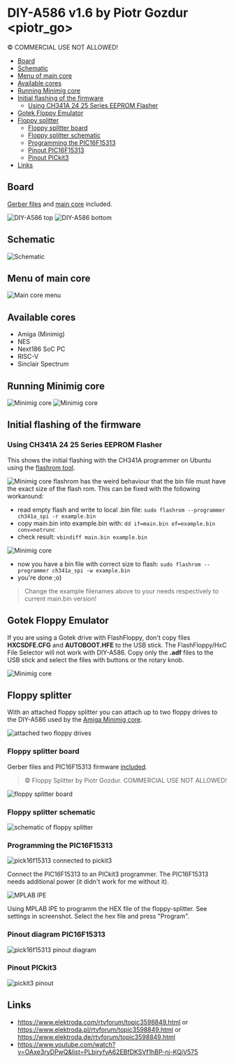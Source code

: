 # DIY-A586 v1.6 by Piotr Gozdur <piotr_go>
© COMMERCIAL USE NOT ALLOWED!

- [Board](#board)
- [Schematic](#schematic)
- [Menu of main core](#menu-of-main-core)
- [Available cores](#available-cores)
- [Running Minimig core](#running-minimig-core)
- [Initial flashing of the firmware](#initial-flashing-of-the-firmware)
  - [Using CH341A 24 25 Series EEPROM Flasher](#using-ch341a-24-25-series-eeprom-flasher)
- [Gotek Floppy Emulator](#gotek-floppy-emulator)
- [Floppy splitter](#floppy-splitter)
  - [Floppy splitter board](#floppy-splitter-board)
  - [Floppy splitter schematic](#floppy-splitter-schematic)
  - [Programming the PIC16F15313](#programming-the-pic16f15313)
  - [Pinout PIC16F15313](#pinout-diagram-pic16f15313)
  - [Pinout PICkit3](#pinout-pickit3)
- [Links](#links)

## Board
[Gerber files](pcb/v1.6/gerbers.tar.gz) and [main core](main/MAIN%20v0.4.3.tar.gz) included.

![DIY-A586 top](img/foto_003.jpg)
![DIY-A586 bottom](img/foto_004.jpg)

## Schematic
![Schematic](pcb/v1.6/schemat.png)

## Menu of main core
![Main core menu](img/foto_007.jpg)

## Available cores
* Amiga (Minimig)
* NES
* Next186 SoC PC
* RISC-V
* Sinclair Spectrum

## Running Minimig core
![Minimig core](img/foto_008.jpg)
![Minimig core](img/foto_009.jpg)

## Initial flashing of the firmware

### Using CH341A 24 25 Series EEPROM Flasher

This shows the initial flashing with the CH341A programmer on Ubuntu using the [flashrom tool](https://manpages.ubuntu.com/manpages/focal/man8/flashrom.8.html).

![Minimig core](img/flash-firmware-ch341a.jpg)
flashrom has the weird behaviour that the bin file must have the exact size of the flash rom. This can be fixed with the following workaround:

* read empty flash and write to local .bin file: ```sudo flashrom --programmer ch341a_spi -r example.bin```
* copy main.bin into example.bin with: ```dd if=main.bin of=example.bin conv=notrunc```
* check result: ```vbindiff main.bin example.bin```

![Minimig core](img/flash-bin-file-size-workaround.png)

* now you have a bin file with correct size to flash: ```sudo flashrom --programmer ch341a_spi -w example.bin```
* you're done ;o)

> Change the example filenames above to your needs respectively to current main.bin version!

## Gotek Floppy Emulator

If you are using a Gotek drive with FlashFloppy, don't copy files **HXCSDFE.CFG** and **AUTOBOOT.HFE** to the USB stick. The FlashFloppy/HxC File Selector will not work with DIY-A586. Copy only the **.adf** files to the USB stick and select the files with buttons or the rotary knob.

![Minimig core](img/diy-a586-with-gotek.jpg)

## Floppy splitter
With an attached floppy splitter you can attach up to two floppy drives to the DIY-A586 used by the [Amiga Minimig core](cores/amiga/minimig/v0.3/amiga_v0.3_src.tar.gz).

![attached two floppy drives](img/foto_010.jpg)

### Floppy splitter board

Gerber files and PIC16F15313 firmware [included](cores/amiga/minimig/amiga_floppy_splitter%20v0.1%20by%20piotr_go.tar.gz).

> © Floppy Splitter by Piotr Gozdur. COMMERCIAL USE NOT ALLOWED!

![floppy splitter board](img/floppy-splitter-photo.jpg)

### Floppy splitter schematic

![schematic of floppy splitter](img/floppy-splitter-schemat.png)

### Programming the PIC16F15313

![pick16f15313 connected to pickit3](img/pic16f15313-connected-to-pickit3.jpg)

Connect the PIC16F15313 to an PICkit3 programmer. The PIC16F15313 needs additional power (it didn't work for me without it).

![MPLAB IPE](img/pickit3-mplab-ipe.png)

Using MPLAB IPE to programm the HEX file of the floppy-splitter. See settings in screenshot. Select the hex file and press "Program".

### Pinout diagram PIC16F15313

![pick16f15313 pinout diagram](img/pic16f15313-pinout-diagram.png)

### Pinout PICkit3

![pickit3 pinout](img/pickit3-pinout.png)

## Links
* https://www.elektroda.com/rtvforum/topic3598849.html or\
  https://www.elektroda.pl/rtvforum/topic3598849.html or\
  https://www.elektroda.de/rtvforum/topic3598849.html
* https://www.youtube.com/watch?v=OAxe3ryDPwQ&list=PLbiryfyA62EBfDKSVf1hBP-nj-KQiV575
